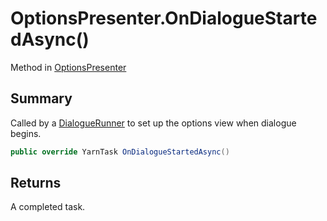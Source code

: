 # OptionsPresenter.OnDialogueStartedAsync()

Method in [OptionsPresenter](/docs/api/csharp/yarn.unity.optionspresenter.md)

## Summary


Called by a  [DialogueRunner](yarn.unity.dialoguerunner.md)  to set up the options view
when dialogue begins.


```csharp
public override YarnTask OnDialogueStartedAsync()
```

## Returns

A completed task.

